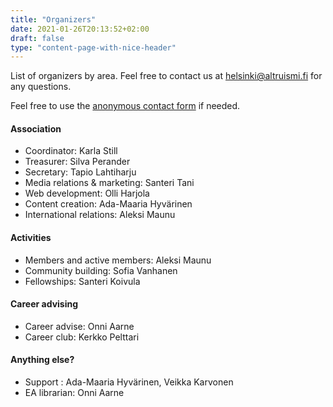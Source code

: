 ```yaml
---
title: "Organizers"
date: 2021-01-26T20:13:52+02:00
draft: false
type: "content-page-with-nice-header"
---
```



List of organizers by area. Feel free to contact us at helsinki@altruismi.fi for any questions.

 Feel free to use the [anonymous contact form](https://docs.google.com/forms/d/1MDMZUka-C5wpsIaw2BZ4h4i9K1gaMp4RkYim_xWYkEo/viewform) if needed.


#### Association

* Coordinator: Karla Still
* Treasurer: Silva Perander
* Secretary: Tapio Lahtiharju
* Media relations & marketing: Santeri Tani
* Web development: Olli Harjola
* Content creation: Ada-Maaria Hyvärinen
* International relations: Aleksi Maunu


#### Activities

* Members and active members: Aleksi Maunu
* Community building: Sofia Vanhanen
* Fellowships: Santeri Koivula


#### Career advising

* Career advise: Onni Aarne
* Career club: Kerkko Pelttari

#### Anything else?

* Support : Ada-Maaria Hyvärinen, Veikka Karvonen
* EA librarian: Onni Aarne
